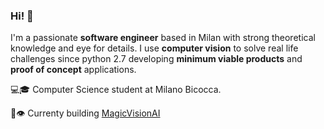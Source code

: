 ### Hi! 👋
I'm a passionate **software engineer** based in Milan with strong theoretical knowledge and eye for details. 
I use **computer vision** to solve real life challenges since python 2.7 developing **minimum viable products** and **proof of concept** applications.

💻🎓 Computer Science student at Milano Bicocca.

🔮👁️ Currenty building [MagicVisionAI](https://magicvision.ai/)

<!--
**lanzani/lanzani** is a ✨ _special_ ✨ repository because its `README.md` (this file) appears on your GitHub profile.

Here are some ideas to get you started:

- 🔭 I’m currently working on ...
- 🌱 I’m currently learning ...
- 👯 I’m looking to collaborate on ...
- 🤔 I’m looking for help with ...
- 💬 Ask me about ...
- 📫 How to reach me: ...
- 😄 Pronouns: ...
- ⚡ Fun fact: ...
-->
